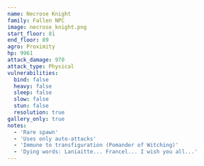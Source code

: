 ```yaml
---
name: Necrose Knight
family: Fallen NPC
image: necrose_knight.png
start_floor: 81
end_floor: 89
agro: Proximity
hp: 9961
attack_damage: 970
attack_type: Physical
vulnerabilities:
  bind: false
  heavy: false
  sleep: false
  slow: false
  stun: false
  resolution: true
gallery_only: true
notes:
  - 'Rare spawn'
  - 'Uses only auto-attacks'
  - 'Immune to transfiguration (Pomander of Witching)'
  - 'Dying words: Laniaitte... Francel... I wish you all...'
---
```

